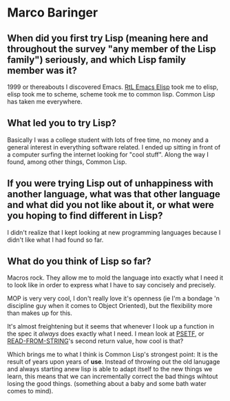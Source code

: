# Marco Baringer

## When did you first try Lisp (meaning here and throughout the survey "any member of the Lisp family") seriously, and which Lisp family member was it?

1999 or thereabouts I discovered Emacs. [RtL Emacs
Elisp](https://web.archive.org/web/20110929034227/http://wiki.alu.org/RtL%20Emacs%20Elisp)
took me to elisp, elisp took me to scheme, scheme took me to common
lisp. Common Lisp has taken me everywhere.

## What led you to try Lisp?

Basically I was a college student with lots of free time, no money and
a general interest in everything software related. I ended up sitting
in front of a computer surfing the internet looking for "cool
stuff". Along the way I found, among other things, Common Lisp.

## If you were trying Lisp out of unhappiness with another language, what was that other language and what did you not like about it, or what were you hoping to find different in Lisp?

I didn't realize that I kept looking at new programming languages
because I didn't like what I had found so far.

## What do you think of Lisp so far?

Macros rock. They allow me to mold the language into exactly what I
need it to look like in order to express what I have to say concisely
and precisely.

MOP is very very cool, I don't really love it's openness (ie I'm a
bondage 'n discipline guy when it comes to Object Oriented), but the
flexibility more than makes up for this.

It's almost freightening but it seems that whenever I look up a
function in the spec it *always* does exactly what I need. I mean look
at [PSETF](http://www.lisp.org/HyperSpec/Body/mac_setfcm_psetf.html),
or
[READ-FROM-STRING](http://www.lisp.org/HyperSpec/Body/fun_read-from-string.html)'s
second return value, how cool is that?

Which brings me to what I think is Common Lisp's strongest point: It
is the result of years upon years of **use**. Instead of throwing out
the old lanugage and always starting anew lisp is able to adapt itself
to the new things we learn, this means that we can incrementally
correct the bad things wihtout losing the good things. (something
about a baby and some bath water comes to mind).
